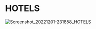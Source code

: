 # HOTELS
![Screenshot_20221201-231858_HOTELS](https://user-images.githubusercontent.com/109803693/208600086-ff344e31-1464-498f-8396-4fee97321995.jpg)
